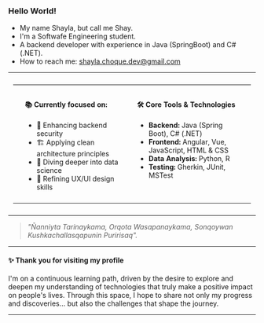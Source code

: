 ### Hello World!

- My name Shayla, but call me Shay.
- I'm a Softwafe Engineering student.
- A backend developer with experience in Java (SpringBoot) and C#(.NET).
- How to reach me: [shayla.choque.dev@gmail.com](mailto:shayla.choque.dev@gmail)

---

<table style="width:100%; border: 0px solid #ddd; border-radius: 8px; padding: 10px;">
  <tr>
    <td align="center" width="200">
      <img src="assets/agiluchita.png" width="160" alt="Aguilucho andino" />
    </td>
    <td style="width:50%; vertical-align: top; padding: 10px;">
      <h4>📚 Currently focused on:</h4>
      <ul>
        <li>🔐 Enhancing backend security</li>
        <li>🏗️ Applying clean architecture principles</li>
        <li>🧠 Diving deeper into data science</li>
        <li>🎨 Refining UX/UI design skills</li>
      </ul>
    </td>
    <td style="width:50%; vertical-align: top; padding: 10px;">
      <h4>🛠️ Core Tools & Technologies</h4>
      <ul>
        <li><strong>Backend:</strong> Java (Spring Boot), C# (.NET)</li>
        <li><strong>Frontend:</strong> Angular, Vue, JavaScript, HTML & CSS</li>
        <li><strong>Data Analysis:</strong> Python, R</li>
        <li><strong>Testing:</strong> Gherkin, JUnit, MSTest</li>
      </ul>
    </td>
    <td align="center" width="200">  
      <img src="assets/copetonitaa.png" width="160" alt="Thankful Andean Sparrow" />  
    </td>
  </tr>
</table>

---

> *"Ñanniyta Tarinaykama, Orqota Wasapanaykama, Sonqoywan Kushkachallasqapunin Puririsaq".*

---

#### ✨ Thank you for visiting my profile  
I'm on a continuous learning path, driven by the desire to explore and deepen my understanding of technologies that truly make a positive impact on people's lives. Through this space, I hope to share not only my progress and discoveries… but also the challenges that shape the journey.  

---
